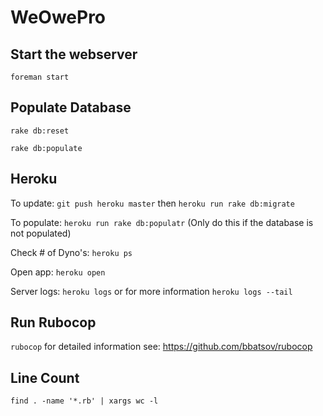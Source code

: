 # WeOwePro

## Start the webserver
`foreman start`

## Populate Database

`rake db:reset`

`rake db:populate` 

## Heroku
To update: `git push heroku master` then `heroku run rake db:migrate`

To populate: `heroku run rake db:populatr` (Only do this if the database is not populated)

Check # of Dyno's: `heroku ps`

Open app: `heroku open`

Server logs: `heroku logs` or for more information `heroku logs --tail`

## Run Rubocop

`rubocop` for detailed information see: https://github.com/bbatsov/rubocop

## Line Count
`find . -name '*.rb' | xargs wc -l`

